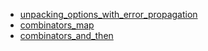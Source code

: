 - [unpacking_options_with_error_propagation](unpacking_options_with_error_propagation/README.md)
- [combinators_map](combinators_map/README.md)
- [combinators_and_then](combinators_and_then/README.md)